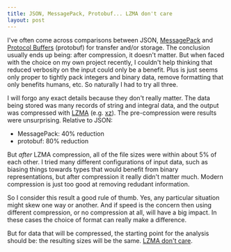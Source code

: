 ```yaml
---
title: JSON, MessagePack, Protobuf... LZMA don't care
layout: post
---
```


I've often come across comparisons between JSON, [MessagePack](https://msgpack.org) and [Protocol Buffers](https://developers.google.com/protocol-buffers/) (protobuf) for transfer and/or storage. The conclusion usually ends up being: after compression, it doesn't matter. But when faced with the choice on my own project recently, I couldn't help thinking that reduced verbosity on the input could only be a benefit. Plus is just seems only proper to tightly pack integers and binary data, remove formatting that only benefits humans, etc. So naturally I had to try all three.

I will forgo any exact details because they don't really matter. The data being stored was many records of string and integral data, and the output was compressed with [LZMA](https://en.wikipedia.org/wiki/Lempel%E2%80%93Ziv%E2%80%93Markov_chain_algorithm) (e.g. [xz](https://en.wikipedia.org/wiki/Xz)).  The pre-compression were results were unsurprising. Relative to JSON:

- MessagePack: 40% reduction
- protobuf: 80% reduction

But *after* LZMA compression, all of the file sizes were within about 5% of each other. I tried many different configurations of input data, such as biasing things towards types that would benefit from binary representations, but after compression it really didn't matter much. Modern compression is just too good at removing redudant information.

So I consider this result a good rule of thumb. Yes, any particular situation might skew one way or another. And if speed is the concern then using different compression, or no compression at all, will have a big impact. In these cases the choice of format can really make a difference.

But for data that will be compressed, the starting point for the analysis should be: the resulting sizes will be the same. [LZMA don't care](https://www.youtube.com/watch?v=4r7wHMg5Yjg).
